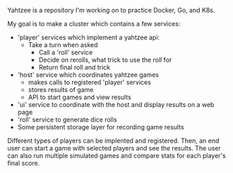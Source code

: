 Yahtzee is a repository I'm working on to practice Docker, Go, and K8s. 

My goal is to make a cluster which contains a few services:
* 'player' services which implement a yahtzee api:
    * Take a turn when asked
        * Call a 'roll' service
        * Decide on rerolls, what trick to use the roll for
        * Return final roll and trick
* 'host' service which coordinates yahtzee games
    * makes calls to registered 'player' services
    * stores results of game
    * API to start games and view results
* 'ui' service to coordinate with the host and display results on a web page
* 'roll' service to generate dice rolls
* Some persistent storage layer for recording game results

Different types of players can be implented and registered.
Then, an end user can start a game with selected players and see the results.
The user can also run multiple simulated games and compare stats for each player's final score.
